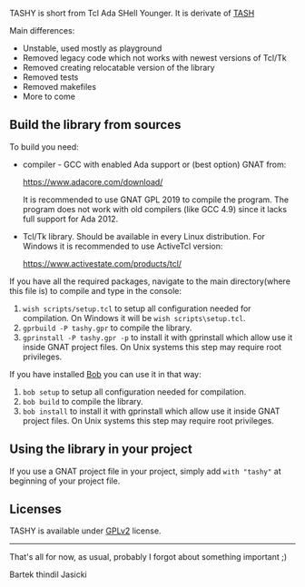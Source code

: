 TASHY is short from Tcl Ada SHell Younger. It is derivate of [TASH](http://tcladashell.sourceforge.net/)

Main differences:

* Unstable, used mostly as playground
* Removed legacy code which not works with newest versions of Tcl/Tk
* Removed creating relocatable version of the library
* Removed tests
* Removed makefiles
* More to come

## Build the library from sources

To build you need:

* compiler - GCC with enabled Ada support or (best option) GNAT from:

  https://www.adacore.com/download/

  It is recommended to use GNAT GPL 2019 to compile the program.
  The program does not work with old compilers (like GCC 4.9) since it
  lacks full support for Ada 2012.

* Tcl/Tk library. Should be available in every Linux distribution. For
  Windows it is recommended to use ActiveTcl version:

  https://www.activestate.com/products/tcl/

If you have all the required packages, navigate to the main directory(where
this file is) to compile and type in the console:

1. `wish scripts/setup.tcl` to setup all configuration needed for compilation.
   On Windows it will be `wish scripts\setup.tcl`.
2. `gprbuild -P tashy.gpr` to compile the library.
3. `gprinstall -P tashy.gpr -p` to install it with gprinstall which allow use
   it inside GNAT project files. On Unix systems this step may require root
   privileges.

If you have installed [Bob](https://github.com/thindil/bob) you can use it in
that way:

1. `bob setup` to setup all configuration needed for compilation.
2. `bob build` to compile the library.
3. `bob install` to install it with gprinstall which allow use
   it inside GNAT project files. On Unix systems this step may require root
   privileges.

## Using the library in your project

If you use a GNAT project file in your project, simply add `with "tashy"` at
beginning of your project file.


## Licenses
TASHY is available under [GPLv2](COPYING) license.

----

That's all for now, as usual, probably I forgot about something important ;)

Bartek thindil Jasicki
